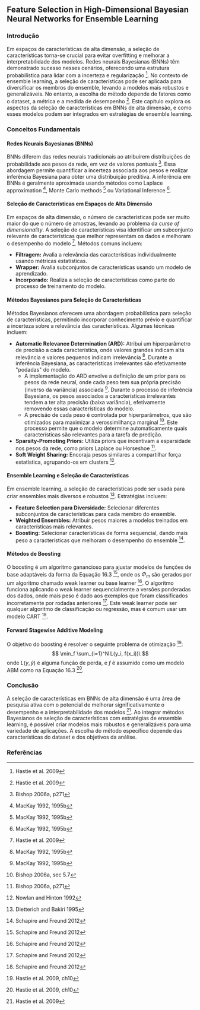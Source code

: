 ## Feature Selection in High-Dimensional Bayesian Neural Networks for Ensemble Learning

### Introdução
Em espaços de características de alta dimensão, a seleção de características torna-se crucial para evitar overfitting e melhorar a interpretabilidade dos modelos. Redes neurais Bayesianas (BNNs) têm demonstrado sucesso nesses cenários, oferecendo uma estrutura probabilística para lidar com a incerteza e regularização [^583]. No contexto de ensemble learning, a seleção de características pode ser aplicada para diversificar os membros do ensemble, levando a modelos mais robustos e generalizáveis. No entanto, a escolha do método depende de fatores como o dataset, a métrica e a medida de desempenho [^583]. Este capítulo explora os aspectos da seleção de características em BNNs de alta dimensão, e como esses modelos podem ser integrados em estratégias de ensemble learning.

### Conceitos Fundamentais

#### Redes Neurais Bayesianas (BNNs)
BNNs diferem das redes neurais tradicionais ao atribuírem distribuições de probabilidade aos pesos da rede, em vez de valores pontuais [^563]. Essa abordagem permite quantificar a incerteza associada aos pesos e realizar inferência Bayesiana para obter uma distribuição preditiva. A inferência em BNNs é geralmente aproximada usando métodos como Laplace approximation [^577], Monte Carlo methods [^577] ou Variational Inference [^577].

#### Seleção de Características em Espaços de Alta Dimensão
Em espaços de alta dimensão, o número de características pode ser muito maior do que o número de amostras, levando ao problema da *curse of dimensionality*. A seleção de características visa identificar um subconjunto relevante de características que melhor representam os dados e melhoram o desempenho do modelo [^583]. Métodos comuns incluem:
- **Filtragem:** Avalia a relevância das características individualmente usando métricas estatísticas.
- **Wrapper:** Avalia subconjuntos de características usando um modelo de aprendizado.
- **Incorporado:** Realiza a seleção de características como parte do processo de treinamento do modelo.

#### Métodos Bayesianos para Seleção de Características
Métodos Bayesianos oferecem uma abordagem probabilística para seleção de características, permitindo incorporar conhecimento prévio e quantificar a incerteza sobre a relevância das características. Algumas técnicas incluem:

- **Automatic Relevance Determination (ARD):** Atribui um hiperparâmetro de precisão a cada característica, onde valores grandes indicam alta relevância e valores pequenos indicam irrelevância [^577]. Durante a inferência Bayesiana, as características irrelevantes são efetivamente "podadas" do modelo.
    - A implementação do ARD envolve a definição de um prior para os pesos da rede neural, onde cada peso tem sua própria precisão (inverso da variância) associada [^577]. Durante o processo de inferência Bayesiana, os pesos associados a características irrelevantes tendem a ter alta precisão (baixa variância), efetivamente removendo essas características do modelo.
    - A precisão de cada peso é controlada por hiperparâmetros, que são otimizados para maximizar a verossimilhança marginal [^579]. Este processo permite que o modelo determine automaticamente quais características são relevantes para a tarefa de predição.
- **Sparsity-Promoting Priors:** Utiliza priors que incentivam a esparsidade nos pesos da rede, como priors Laplace ou Horseshoe [^563].
- **Soft Weight Sharing:** Encoraja pesos similares a compartilhar força estatística, agrupando-os em clusters [^575].

#### Ensemble Learning e Seleção de Características
Em ensemble learning, a seleção de características pode ser usada para criar ensembles mais diversos e robustos [^581]. Estratégias incluem:

- **Feature Selection para Diversidade:** Selecionar diferentes subconjuntos de características para cada membro do ensemble.
- **Weighted Ensembles:** Atribuir pesos maiores a modelos treinados em características mais relevantes.
- **Boosting:** Selecionar características de forma sequencial, dando mais peso a características que melhoram o desempenho do ensemble [^554].

#### Métodos de Boosting
O boosting é um algoritmo ganancioso para ajustar modelos de funções de base adaptáveis da forma da Equação 16.3 [^554], onde os $Φ_m$ são gerados por um algoritmo chamado weak learner ou base learner [^554]. O algoritmo funciona aplicando o weak learner sequencialmente a versões ponderadas dos dados, onde mais peso é dado aos exemplos que foram classificados incorretamente por rodadas anteriores [^554].
Este weak learner pode ser qualquer algoritmo de classificação ou regressão, mas é comum usar um modelo CART [^554].

#### Forward Stagewise Additive Modeling
O objetivo do boosting é resolver o seguinte problema de otimização [^555]:
$$ \min_f \sum_{i=1}^N L(y_i, f(x_i))\ $$
onde $L(y, ŷ)$ é alguma função de perda, e $f$ é assumido como um modelo ABM como na Equação 16.3 [^555].

### Conclusão

A seleção de características em BNNs de alta dimensão é uma área de pesquisa ativa com o potencial de melhorar significativamente o desempenho e a interpretabilidade dos modelos [^583]. Ao integrar métodos Bayesianos de seleção de características com estratégias de ensemble learning, é possível criar modelos mais robustos e generalizáveis para uma variedade de aplicações. A escolha do método específico depende das características do dataset e dos objetivos da análise.

### Referências
[^554]: Schapire and Freund 2012
[^555]: Hastie et al. 2009, ch10
[^563]: Bishop 2006a, p271
[^575]: Nowlan and Hinton 1992
[^577]: MacKay 1992, 1995b
[^579]: Bishop 2006a, sec 5.7
[^581]: Dietterich and Bakiri 1995
[^583]: Hastie et al. 2009

<!-- END -->
